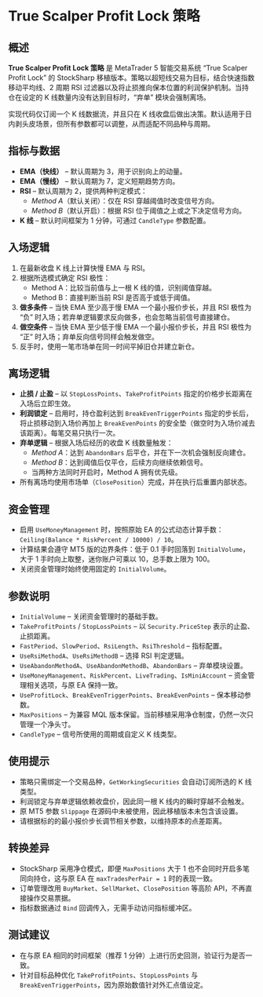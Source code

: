 # True Scalper Profit Lock 策略

## 概述
**True Scalper Profit Lock 策略** 是 MetaTrader 5 智能交易系统 “True Scalper Profit Lock” 的 StockSharp 移植版本。策略以超短线交易为目标，结合快速指数移动平均线、2 周期 RSI 过滤器以及将止损推向保本位置的利润保护机制。当持仓在设定的 K 线数量内没有达到目标时，“弃单” 模块会强制离场。

实现代码仅订阅一个 K 线数据流，并且只在 K 线收盘后做出决策。默认适用于日内剥头皮场景，但所有参数都可以调整，从而适配不同品种与周期。

## 指标与数据
- **EMA（快线）** – 默认周期为 3，用于识别向上的动量。
- **EMA（慢线）** – 默认周期为 7，定义短期趋势方向。
- **RSI** – 默认周期为 2，提供两种判定模式：
  - *Method A*（默认关闭）：仅在 RSI 穿越阈值时改变信号方向。
  - *Method B*（默认开启）：根据 RSI 位于阈值之上或之下决定信号方向。
- **K 线** – 默认时间框架为 1 分钟，可通过 `CandleType` 参数配置。

## 入场逻辑
1. 在最新收盘 K 线上计算快慢 EMA 与 RSI。
2. 根据所选模式确定 RSI 极性：
   - Method A：比较当前值与上一根 K 线的值，识别阈值穿越。
   - Method B：直接判断当前 RSI 是否高于或低于阈值。
3. **做多条件** – 当快 EMA 至少高于慢 EMA 一个最小报价步长，并且 RSI 极性为 “负” 时入场；若弃单逻辑要求反向做多，也会忽略当前信号直接建仓。
4. **做空条件** – 当快 EMA 至少低于慢 EMA 一个最小报价步长，并且 RSI 极性为 “正” 时入场；弃单反向信号同样会触发做空。
5. 反手时，使用一笔市场单在同一时间平掉旧仓并建立新仓。

## 离场逻辑
- **止损 / 止盈** – 以 `StopLossPoints`、`TakeProfitPoints` 指定的价格步长距离在入场后立即生效。
- **利润锁定** – 启用时，持仓盈利达到 `BreakEvenTriggerPoints` 指定的步长后，将止损移动到入场价再加上 `BreakEvenPoints` 的安全垫（做空时为入场价减去该距离）。每笔交易只执行一次。
- **弃单逻辑** – 根据入场后经历的收盘 K 线数量触发：
  - *Method A*：达到 `AbandonBars` 后平仓，并在下一次机会强制反向建仓。
  - *Method B*：达到阈值后仅平仓，后续方向继续依赖信号。
  - 当两种方法同时开启时，Method A 拥有优先级。
- 所有离场均使用市场单（`ClosePosition`）完成，并在执行后重置内部状态。

## 资金管理
- 启用 `UseMoneyManagement` 时，按照原始 EA 的公式动态计算手数：`Ceiling(Balance * RiskPercent / 10000) / 10`。
- 计算结果会遵守 MT5 版的边界条件：低于 0.1 手时回落到 `InitialVolume`，大于 1 手时向上取整，迷你账户可乘以 10，总手数上限为 100。
- 关闭资金管理时始终使用固定的 `InitialVolume`。

## 参数说明
- `InitialVolume` – 关闭资金管理时的基础手数。
- `TakeProfitPoints` / `StopLossPoints` – 以 `Security.PriceStep` 表示的止盈、止损距离。
- `FastPeriod`、`SlowPeriod`、`RsiLength`、`RsiThreshold` – 指标配置。
- `UseRsiMethodA`、`UseRsiMethodB` – 选择 RSI 判定逻辑。
- `UseAbandonMethodA`、`UseAbandonMethodB`、`AbandonBars` – 弃单模块设置。
- `UseMoneyManagement`、`RiskPercent`、`LiveTrading`、`IsMiniAccount` – 资金管理相关选项，与原 EA 保持一致。
- `UseProfitLock`、`BreakEvenTriggerPoints`、`BreakEvenPoints` – 保本移动参数。
- `MaxPositions` – 为兼容 MQL 版本保留。当前移植采用净仓制度，仍然一次只管理一个净头寸。
- `CandleType` – 信号所使用的周期或自定义 K 线类型。

## 使用提示
- 策略只需绑定一个交易品种，`GetWorkingSecurities` 会自动订阅所选的 K 线类型。
- 利润锁定与弃单逻辑依赖收盘价，因此同一根 K 线内的瞬时穿越不会触发。
- 原 MT5 参数 `Slippage` 在源码中未被使用，因此移植版本未包含该设置。
- 请根据标的的最小报价步长调节相关参数，以维持原本的点差距离。

## 转换差异
- StockSharp 采用净仓模式，即便 `MaxPositions` 大于 1 也不会同时开启多笔同向持仓，这与原 EA 在 `maxTradesPerPair = 1` 时的表现一致。
- 订单管理改用 `BuyMarket`、`SellMarket`、`ClosePosition` 等高阶 API，不再直接操作交易票据。
- 指标数据通过 `Bind` 回调传入，无需手动访问指标缓冲区。

## 测试建议
- 在与原 EA 相同的时间框架（推荐 1 分钟）上进行历史回测，验证行为是否一致。
- 针对目标品种优化 `TakeProfitPoints`、`StopLossPoints` 与 `BreakEvenTriggerPoints`，因为原始数值针对外汇点值设定。
